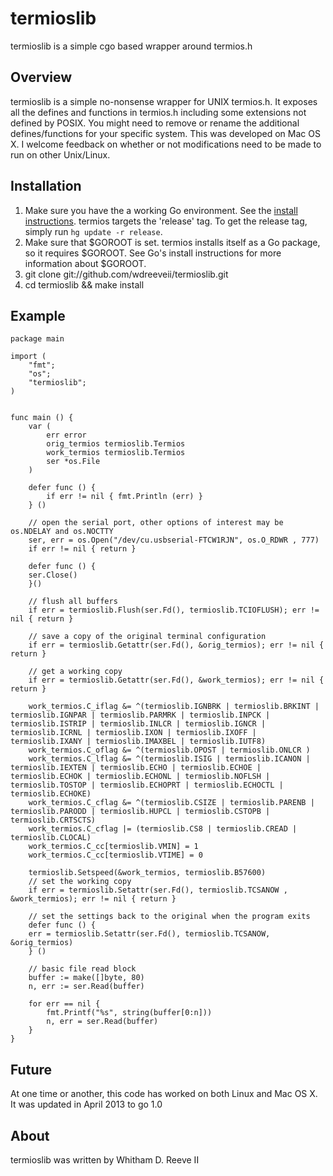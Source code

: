 # termioslib

termioslib is a simple cgo based wrapper around termios.h

## Overview

termioslib is a simple no-nonsense wrapper for UNIX termios.h. It exposes all the defines and functions in termios.h including some extensions not defined by POSIX. You might need to remove or rename the additional defines/functions for your specific system. This was developed on Mac OS X. I welcome feedback on whether or not modifications need to be made to run on other Unix/Linux.

## Installation

1. Make sure you have the a working Go environment. See the [install instructions](http://golang.org/doc/install.html). termios targets the 'release' tag. To get the release tag, simply run `hg update -r release`.
2. Make sure that $GOROOT is set. termios installs itself as a Go package, so it requires $GOROOT. See Go's install instructions for more information about $GOROOT. 
2. git clone git://github.com/wdreeveii/termioslib.git
3. cd termioslib && make install

## Example

	package main
	
	import (
	    "fmt";
	    "os";
	    "termioslib";
	)
	
	
	func main () {
	    var (
			err error
			orig_termios termioslib.Termios
			work_termios termioslib.Termios
			ser *os.File
	    )

	    defer func () {
	        if err != nil { fmt.Println (err) }
	    } ()
	    
	    // open the serial port, other options of interest may be os.NDELAY and os.NOCTTY
	    ser, err = os.Open("/dev/cu.usbserial-FTCW1RJN", os.O_RDWR , 777)
	    if err != nil { return }
		
	    defer func () {
		ser.Close()
	    }()
		
	    // flush all buffers
	    if err = termioslib.Flush(ser.Fd(), termioslib.TCIOFLUSH); err != nil { return }
		
	    // save a copy of the original terminal configuration
	    if err = termioslib.Getattr(ser.Fd(), &orig_termios); err != nil { return }
	    
	    // get a working copy
	    if err = termioslib.Getattr(ser.Fd(), &work_termios); err != nil { return }
	    
	    work_termios.C_iflag &= ^(termioslib.IGNBRK | termioslib.BRKINT | termioslib.IGNPAR | termioslib.PARMRK | termioslib.INPCK | termioslib.ISTRIP | termioslib.INLCR | termioslib.IGNCR | termioslib.ICRNL | termioslib.IXON | termioslib.IXOFF | termioslib.IXANY | termioslib.IMAXBEL | termioslib.IUTF8)
	    work_termios.C_oflag &= ^(termioslib.OPOST | termioslib.ONLCR )
	    work_termios.C_lflag &= ^(termioslib.ISIG | termioslib.ICANON | termioslib.IEXTEN | termioslib.ECHO | termioslib.ECHOE | termioslib.ECHOK | termioslib.ECHONL | termioslib.NOFLSH | termioslib.TOSTOP | termioslib.ECHOPRT | termioslib.ECHOCTL | termioslib.ECHOKE)
	    work_termios.C_cflag &= ^(termioslib.CSIZE | termioslib.PARENB | termioslib.PARODD | termioslib.HUPCL | termioslib.CSTOPB | termioslib.CRTSCTS)
	    work_termios.C_cflag |= (termioslib.CS8 | termioslib.CREAD | termioslib.CLOCAL)
	    work_termios.C_cc[termioslib.VMIN] = 1
	    work_termios.C_cc[termioslib.VTIME] = 0
	    
	    termioslib.Setspeed(&work_termios, termioslib.B57600)
	    // set the working copy
	    if err = termioslib.Setattr(ser.Fd(), termioslib.TCSANOW , &work_termios); err != nil { return }
	    
	    // set the settings back to the original when the program exits
	    defer func () {
		err = termioslib.Setattr(ser.Fd(), termioslib.TCSANOW, &orig_termios)
	    } ()
	    
	    // basic file read block
	    buffer := make([]byte, 80) 
	    n, err := ser.Read(buffer)
	
	    for err == nil {
		    fmt.Printf("%s", string(buffer[0:n]))
		    n, err = ser.Read(buffer)
	    }
	}

## Future

At one time or another, this code has worked on both Linux and Mac OS X. It was updated in April 2013 to go 1.0

## About 

termioslib was written by Whitham D. Reeve II
